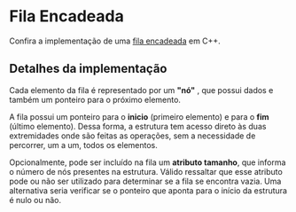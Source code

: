 # Fila Encadeada

Confira a implementação de uma [fila encadeada](filaEncadeada.cpp) em C++.

## Detalhes da implementação

Cada elemento da fila é representado por um **"nó"** , que possui dados e também um ponteiro para o próximo elemento.

A fila possui um ponteiro para o **inicio** (primeiro elemento) e para o **fim** (último elemento). Dessa forma, a estrutura tem acesso direto às duas extremidades onde são feitas as operações, sem a necessidade de percorrer, um a um, todos os elementos.

Opcionalmente, pode ser incluído na fila um **atributo tamanho**, que informa o número de nós presentes na estrutura. Válido ressaltar que esse atributo pode ou não ser utilizado para determinar se a fila se encontra vazia. Uma alternativa seria verificar se o ponteiro que aponta para o início da estrutura é nulo ou não.